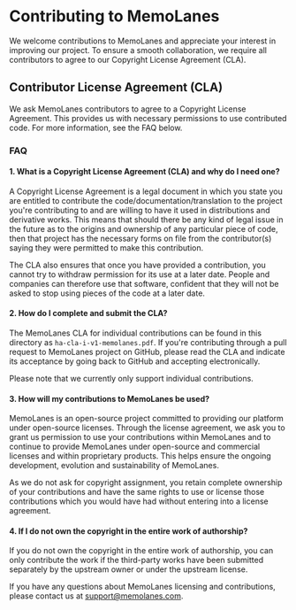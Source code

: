 # Contributing to MemoLanes

We welcome contributions to MemoLanes and appreciate your interest in improving our project. To ensure a smooth collaboration, we require all contributors to agree to our Copyright License Agreement (CLA).

## Contributor License Agreement (CLA)

We ask MemoLanes contributors to agree to a Copyright License Agreement. This provides us with necessary permissions to use contributed code. For more information, see the FAQ below.

### FAQ

#### 1. What is a Copyright License Agreement (CLA) and why do I need one?

A Copyright License Agreement is a legal document in which you state you are entitled to contribute the code/documentation/translation to the project you're contributing to and are willing to have it used in distributions and derivative works. This means that should there be any kind of legal issue in the future as to the origins and ownership of any particular piece of code, then that project has the necessary forms on file from the contributor(s) saying they were permitted to make this contribution.

The CLA also ensures that once you have provided a contribution, you cannot try to withdraw permission for its use at a later date. People and companies can therefore use that software, confident that they will not be asked to stop using pieces of the code at a later date.

#### 2. How do I complete and submit the CLA?

The MemoLanes CLA for individual contributions can be found in this directory as `ha-cla-i-v1-memolanes.pdf`. If you're contributing through a pull request to MemoLanes project on GitHub, please read the CLA and indicate its acceptance by going back to GitHub and accepting electronically.

Please note that we currently only support individual contributions.

#### 3. How will my contributions to MemoLanes be used?

MemoLanes is an open-source project committed to providing our platform under open-source licenses. Through the license agreement, we ask you to grant us permission to use your contributions within MemoLanes and to continue to provide MemoLanes under open-source and commercial licenses and within proprietary products. This helps ensure the ongoing development, evolution and sustainability of MemoLanes.

As we do not ask for copyright assignment, you retain complete ownership of your contributions and have the same rights to use or license those contributions which you would have had without entering into a license agreement.

#### 4. If I do not own the copyright in the entire work of authorship?

If you do not own the copyright in the entire work of authorship, you can only contribute the work if the third-party works have been submitted separately by the upstream owner or under the upstream license.

If you have any questions about MemoLanes licensing and contributions, please contact us at [support@memolanes.com](mailto:support@memolanes.com).
